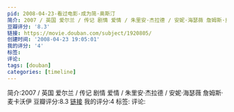 ```yaml
---
pid: 2008-04-23-看过电影-成为简·奥斯汀
简介: 2007 / 英国 爱尔兰 / 传记 剧情 爱情 / 朱里安·杰拉德 / 安妮·海瑟薇 詹姆斯·麦卡沃伊
豆瓣评分: '8.3'
链接: https://movie.douban.com/subject/1920805/
创建时间: '2008-04-23 19:05:01'
我的评分: '4'
标签:
评论:
tags: [douban]
categories: [timeline]
---
```

简介:2007 / 英国 爱尔兰 / 传记 剧情 爱情 / 朱里安·杰拉德 / 安妮·海瑟薇 詹姆斯·麦卡沃伊
豆瓣评分:8.3
[链接](https://movie.douban.com/subject/1920805/)
我的评分:4
标签:
评论:

